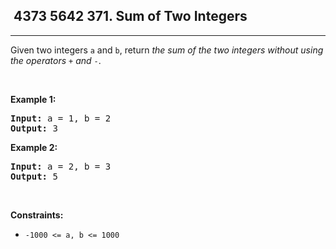 <h2> 4373 5642
371. Sum of Two Integers</h2><hr><div><p>Given two integers <code>a</code> and <code>b</code>, return <em>the sum of the two integers without using the operators</em> <code>+</code> <em>and</em> <code>-</code>.</p>

<p>&nbsp;</p>
<p><strong class="example">Example 1:</strong></p>
<pre><strong>Input:</strong> a = 1, b = 2
<strong>Output:</strong> 3
</pre><p><strong class="example">Example 2:</strong></p>
<pre><strong>Input:</strong> a = 2, b = 3
<strong>Output:</strong> 5
</pre>
<p>&nbsp;</p>
<p><strong>Constraints:</strong></p>

<ul>
	<li><code>-1000 &lt;= a, b &lt;= 1000</code></li>
</ul>
</div>
